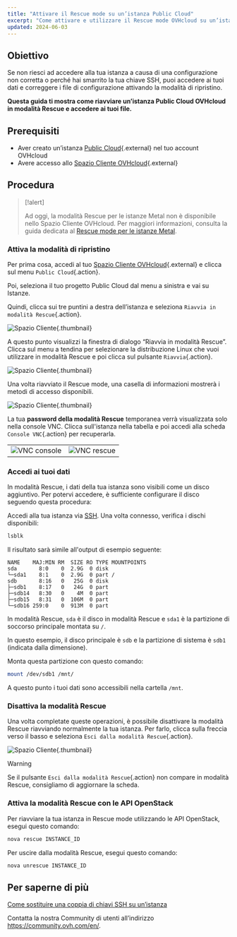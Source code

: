 ```yaml
---
title: "Attivare il Rescue mode su un’istanza Public Cloud"
excerpt: "Come attivare e utilizzare il Rescue mode OVHcloud su un’istanza Public Cloud"
updated: 2024-06-03
---
```


## Obiettivo

Se non riesci ad accedere alla tua istanza a causa di una configurazione non corretta o perché hai smarrito la tua chiave SSH, puoi accedere ai tuoi dati e correggere i file di configurazione attivando la modalità di ripristino. 

**Questa guida ti mostra come riavviare un’istanza Public Cloud OVHcloud in modalità Rescue e accedere ai tuoi file.**

## Prerequisiti

- Aver creato un’istanza [Public Cloud](https://www.ovhcloud.com/it/public-cloud/){.external} nel tuo account OVHcloud
- Avere accesso allo [Spazio Cliente OVHcloud](https://www.ovh.com/auth/?action=gotomanager&from=https://www.ovh.it/&ovhSubsidiary=it){.external}

## Procedura

> [!alert]
>
> Ad oggi, la modalità Rescue per le istanze Metal non è disponibile nello Spazio Cliente OVHcloud. Per maggiori informazioni, consulta la guida dedicata al [Rescue mode per le istanze Metal](/pages/public_cloud/compute/rescue_mode_metal_instance).

### Attiva la modalità di ripristino

Per prima cosa, accedi al tuo [Spazio Cliente OVHcloud](https://www.ovh.com/auth/?action=gotomanager&from=https://www.ovh.it/&ovhSubsidiary=it){.external} e clicca sul menu `Public Cloud`{.action}.

Poi, seleziona il tuo progetto Public Cloud dal menu a sinistra e vai su Istanze.

Quindi, clicca sui tre puntini a destra dell’istanza e seleziona `Riavvia in modalità Rescue`{.action}.

![Spazio Cliente](images/rescue2022.png){.thumbnail}

A questo punto visualizzi la finestra di dialogo “Riavvia in modalità Rescue”. Clicca sul menu a tendina per selezionare la distribuzione Linux che vuoi utilizzare in modalità Rescue e poi clicca sul pulsante `Riavvia`{.action}.

![Spazio Cliente](images/rescue2.png){.thumbnail}

Una volta riavviato il Rescue mode, una casella di informazioni mostrerà i metodi di accesso disponibili.

![Spazio Cliente](images/rescuedata.png){.thumbnail}

La tua **password della modalità Rescue** temporanea verrà visualizzata solo nella console VNC. Clicca sull'istanza nella tabella e poi accedi alla scheda `Console VNC`{.action} per recuperarla.

<table><tbody><tr><td><img alt="VNC console" class="thumbnail" src="/images/vncconsole.png" loading="lazy"></td><td><img alt="VNC rescue" class="thumbnail" src="/images/vncrescue.png" loading="lazy"></td></tr></tbody></table>

### Accedi ai tuoi dati

In modalità Rescue, i dati della tua istanza sono visibili come un disco aggiuntivo.  Per potervi accedere, è sufficiente configurare il disco seguendo questa procedura:

Accedi alla tua istanza via [SSH](/pages/bare_metal_cloud/dedicated_servers/ssh_introduction). Una volta connesso, verifica i dischi disponibili:

```bash
lsblk
```

Il risultato sarà simile all'output di esempio seguente:

```console
NAME    MAJ:MIN RM  SIZE RO TYPE MOUNTPOINTS
sda       8:0    0  2.9G  0 disk
└─sda1    8:1    0  2.9G  0 part /
sdb       8:16   0   25G  0 disk
├─sdb1    8:17   0   24G  0 part
├─sdb14   8:30   0    4M  0 part
├─sdb15   8:31   0  106M  0 part
└─sdb16 259:0    0  913M  0 part
```

In modalità Rescue, `sda` è il disco in modalità Rescue e `sda1` è la partizione di soccorso principale montata su `/`.

In questo esempio, il disco principale è `sdb` e la partizione di sistema è `sdb1` (indicata dalla dimensione).

Monta questa partizione con questo comando:

```bash
mount /dev/sdb1 /mnt/
```

A questo punto i tuoi dati sono accessibili nella cartella `/mnt`.

### Disattiva la modalità Rescue

Una volta completate queste operazioni, è possibile disattivare la modalità Rescue riavviando normalmente la tua istanza. Per farlo, clicca sulla freccia verso il basso e seleziona `Esci dalla modalità Rescue`{.action}.

![Spazio Cliente](images/rescueexit2022.png){.thumbnail}

> [!warning]
> Se il pulsante `Esci dalla modalità Rescue`{.action} non compare in modalità Rescue, consigliamo di aggiornare la scheda.
>

### Attiva la modalità Rescue con le API OpenStack

Per riavviare la tua istanza in Rescue mode utilizzando le API OpenStack, esegui questo comando:

```bash
nova rescue INSTANCE_ID
```

Per uscire dalla modalità Rescue, esegui questo comando:

```bash
nova unrescue INSTANCE_ID
```

## Per saperne di più 

[Come sostituire una coppia di chiavi SSH su un’istanza](/pages/public_cloud/compute/replacing_lost_ssh_key)

Contatta la nostra Community di utenti all’indirizzo <https://community.ovh.com/en/>.